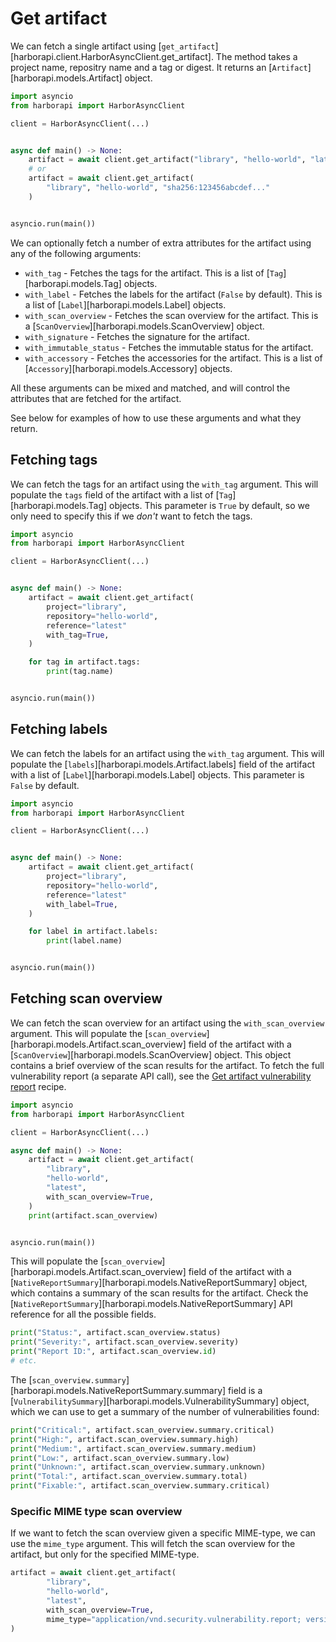 # Get artifact

We can fetch a single artifact using [`get_artifact`][harborapi.client.HarborAsyncClient.get_artifact]. The method takes a project name, repositry name and a tag or digest. It returns an [`Artifact`][harborapi.models.Artifact] object.


```py
import asyncio
from harborapi import HarborAsyncClient

client = HarborAsyncClient(...)


async def main() -> None:
    artifact = await client.get_artifact("library", "hello-world", "latest")
    # or
    artifact = await client.get_artifact(
        "library", "hello-world", "sha256:123456abcdef..."
    )


asyncio.run(main())
```

We can optionally fetch a number of extra attributes for the artifact using any of the following arguments:

- `with_tag` - Fetches the tags for the artifact. This is a list of [`Tag`][harborapi.models.Tag] objects.
- `with_label` - Fetches the labels for the artifact (`False` by default). This is a list of [`Label`][harborapi.models.Label] objects.
- `with_scan_overview` - Fetches the scan overview for the artifact. This is a [`ScanOverview`][harborapi.models.ScanOverview] object.
- `with_signature` - Fetches the signature for the artifact.
- `with_immutable_status` - Fetches the immutable status for the artifact.
- `with_accessory` - Fetches the accessories for the artifact. This is a list of [`Accessory`][harborapi.models.Accessory] objects.

All these arguments can be mixed and matched, and will control the attributes that are fetched for the artifact.

See below for examples of how to use these arguments and what they return.


## Fetching tags

We can fetch the tags for an artifact using the `with_tag` argument. This will populate the `tags` field of the artifact with a list of [`Tag`][harborapi.models.Tag] objects. This parameter is `True` by default, so we only need to specify this if we _don't_ want to fetch the tags.


```py
import asyncio
from harborapi import HarborAsyncClient

client = HarborAsyncClient(...)


async def main() -> None:
    artifact = await client.get_artifact(
        project="library",
        repository="hello-world",
        reference="latest"
        with_tag=True,
    )

    for tag in artifact.tags:
        print(tag.name)


asyncio.run(main())
```


## Fetching labels

We can fetch the labels for an artifact using the `with_tag` argument. This will populate the [`labels`][harborapi.models.Artifact.labels] field of the artifact with a list of [`Label`][harborapi.models.Label] objects. This parameter is `False` by default.


```py
import asyncio
from harborapi import HarborAsyncClient

client = HarborAsyncClient(...)


async def main() -> None:
    artifact = await client.get_artifact(
        project="library",
        repository="hello-world",
        reference="latest"
        with_label=True,
    )

    for label in artifact.labels:
        print(label.name)


asyncio.run(main())
```


## Fetching scan overview

We can fetch the scan overview for an artifact using the `with_scan_overview` argument. This will populate the [`scan_overview`][harborapi.models.Artifact.scan_overview] field of the artifact with a [`ScanOverview`][harborapi.models.ScanOverview] object. This object contains a brief overview of the scan results for the artifact. To fetch the full vulnerability report (a separate API call), see the [Get artifact vulnerability report](get-artifact-vulnerabilities.md) recipe.

```py
import asyncio
from harborapi import HarborAsyncClient

client = HarborAsyncClient(...)

async def main() -> None:
    artifact = await client.get_artifact(
        "library",
        "hello-world",
        "latest",
        with_scan_overview=True,
    )
    print(artifact.scan_overview)


asyncio.run(main())
```

This will populate the [`scan_overview`][harborapi.models.Artifact.scan_overview] field of the artifact with a [`NativeReportSummary`][harborapi.models.NativeReportSummary] object, which contains a summary of the scan results for the artifact. Check the [`NativeReportSummary`][harborapi.models.NativeReportSummary] API reference for all the possible fields.

```py
print("Status:", artifact.scan_overview.status)
print("Severity:", artifact.scan_overview.severity)
print("Report ID:", artifact.scan_overview.id)
# etc.
```


The [`scan_overview.summary`][harborapi.models.NativeReportSummary.summary] field is a [`VulnerabilitySummary`][harborapi.models.VulnerabilitySummary] object, which we can use to get a summary of the number of vulnerabilities found:

```py
print("Critical:", artifact.scan_overview.summary.critical)
print("High:", artifact.scan_overview.summary.high)
print("Medium:", artifact.scan_overview.summary.medium)
print("Low:", artifact.scan_overview.summary.low)
print("Unknown:", artifact.scan_overview.summary.unknown)
print("Total:", artifact.scan_overview.summary.total)
print("Fixable:", artifact.scan_overview.summary.critical)
```

### Specific MIME type scan overview

If we want to fetch the scan overview given a specific MIME-type, we can use the `mime_type` argument. This will fetch the scan overview for the artifact, but only for the specified MIME-type.

```py hl_lines="6"
artifact = await client.get_artifact(
        "library",
        "hello-world",
        "latest",
        with_scan_overview=True,
        mime_type="application/vnd.security.vulnerability.report; version=1.1",
)
```
